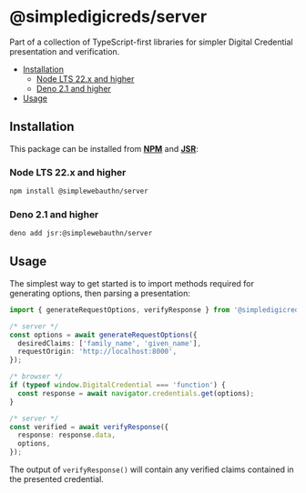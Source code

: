 # @simpledigicreds/server <!-- omit in toc -->

Part of a collection of TypeScript-first libraries for simpler Digital Credential presentation and
verification.

- [Installation](#installation)
  - [Node LTS 22.x and higher](#node-lts-22x-and-higher)
  - [Deno 2.1 and higher](#deno-21-and-higher)
- [Usage](#usage)

## Installation

This package can be installed from **[NPM](https://www.npmjs.com/package/@simplewebauthn/server)**
and **[JSR](https://jsr.io/@simplewebauthn/server)**:

### Node LTS 22.x and higher

```sh
npm install @simplewebauthn/server
```

### Deno 2.1 and higher

```sh
deno add jsr:@simplewebauthn/server
```

## Usage

The simplest way to get started is to import methods required for generating options, then parsing a
presentation:

```ts
import { generateRequestOptions, verifyResponse } from '@simpledigicreds/server';

/* server */
const options = await generateRequestOptions({
  desiredClaims: ['family_name', 'given_name'],
  requestOrigin: 'http://localhost:8000',
});

/* browser */
if (typeof window.DigitalCredential === 'function') {
  const response = await navigator.credentials.get(options);
}

/* server */
const verified = await verifyResponse({
  response: response.data,
  options,
});
```

The output of `verifyResponse()` will contain any verified claims contained in the presented
credential.
